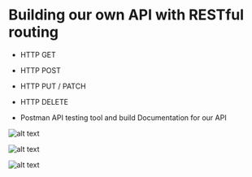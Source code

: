 # Building our own API with RESTful routing

- HTTP GET

- HTTP POST

- HTTP PUT / PATCH

- HTTP DELETE

- Postman API testing tool and build Documentation for our API


![alt text](?raw=true)

![alt text](?raw=true)

![alt text](?raw=true)